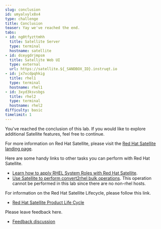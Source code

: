 ```yaml
---
slug: conclusion
id: umyalvylx8x4
type: challenge
title: Conclusion
teaser: Yay we've reached the end.
tabs:
- id: ng0tfyzttmhh
  title: Satellite Server
  type: terminal
  hostname: satellite
- id: dceygdrjmpsm
  title: Satellite Web UI
  type: external
  url: https://satellite.${_SANDBOX_ID}.instruqt.io
- id: jx7xcdpqhkig
  title: rhel1
  type: terminal
  hostname: rhel1
- id: 3xyd3ksvsbgs
  title: rhel2
  type: terminal
  hostname: rhel2
difficulty: basic
timelimit: 1
---
```

<!-- markdownlint-disable MD033 -->

You've reached the conclusion of this lab. If you would like to explore additional Satellite features, feel free to continue.

For more information on Red Hat Satellite, please visit the [Red Hat Satellite landing page](https://www.redhat.com/en/technologies/management/satellite).

Here are some handy links to other tasks you can perform with Red Hat Satellite.

* [Learn how to apply RHEL System Roles with Red Hat Satellite](https://www.redhat.com/en/blog/satellite-host-configuration-rhel-system-roles-powered-ansible).
* [Use Satellite to perform convert2rhel bulk operations](https://access.redhat.com/documentation/en-us/red_hat_satellite/6.15/html/managing_hosts/converting-a-host-to-rhel_managing-hosts). This operation cannot be performed in this lab since there are no non-rhel hosts.

For information on the Red Hat Satellite Lifecycle, please follow this link.

* [Red Hat Satellite Product Life Cycle](https://access.redhat.com/support/policy/updates/satellite)

Please leave feedback here.

* [Feedback discussion](https://red.ht/satellite-labs-feedback)
